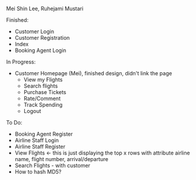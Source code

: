 Mei Shin Lee, Ruhejami Mustari 

Finished: 
- Customer Login 
- Customer Registration 
- Index 
- Booking Agent Login 

In Progress: 
- Customer Homepage (Mei), finished design, didn't link the page 
    - View my Flights
    - Search flights
    - Purchase Tickets 
    - Rate/Comment
    - Track Spending 
    - Logout 

To Do: 
- Booking Agent Register 
- Airline Staff Login 
- Airline Staff Register 
- View Flights <- this is just displaying the top x rows with attribute airline name, flight number, arrival/departure 
- Search Flights - with customer 
- How to hash MD5?  
